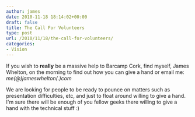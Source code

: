 ```yaml
---
author: james
date: 2010-11-18 18:14:02+00:00
draft: false
title: The Call For Volunteers
type: post
url: /2010/11/18/the-call-for-volunteers/
categories:
- Vision
---
```


If you wish to **really** be a massive help to Barcamp Cork, find myself, James Whelton, on the morning to find out how you can give a hand or email me: _me(@)jameswhelton(.)com_

We are looking for people to be ready to pounce on matters such as presentation difficulties, etc, and just to float around willing to give a hand. I'm sure there will be enough of you fellow geeks there willing to give a hand with the technical stuff :)
